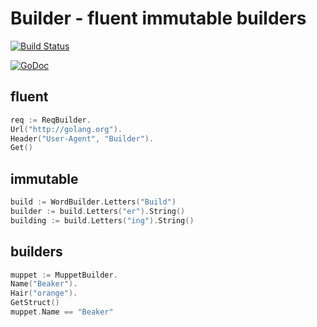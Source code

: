 # Builder - fluent immutable builders

[![Build Status](https://travis-ci.org/lann/builder.png?branch=master)](https://travis-ci.org/lann/builder)

[![GoDoc](https://godoc.org/github.com/lann/builder?status.png)](https://godoc.org/github.com/lann/builder)

## fluent
```go
req := ReqBuilder.
Url("http://golang.org").
Header("User-Agent", "Builder").
Get()
```

## immutable
```go
build := WordBuilder.Letters("Build")
builder := build.Letters("er").String()
building := build.Letters("ing").String()
```

## builders
```go
muppet := MuppetBuilder.
Name("Beaker").
Hair("orange").
GetStruct()
muppet.Name == "Beaker"
```
